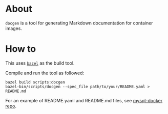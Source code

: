 # About

`docgen` is a tool for generating Markdown documentation for container images.

# How to

This uses [`bazel`](http://bazel.build) as the build tool.

Compile and run the tool as followed:

```
bazel build scripts:docgen
bazel-bin/scripts/docgen --spec_file path/to/your/README.yaml > README.md
```

For an example of README.yaml and README.md files, see
[mysql-docker repo](https://github.com/GoogleCloudPlatform/mysql-docker).
